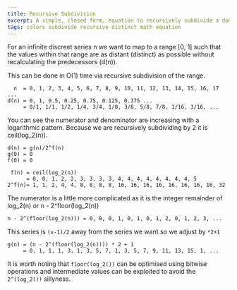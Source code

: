 ```yaml
---
title: Recursive Subdivision
excerpt: A simple, closed form, equation to recursively subdivide a domain
tags: colors subdivide recursive distinct math equation
---
```

<script src="https://polyfill.io/v3/polyfill.min.js?features=es6"></script>
<script>
MathJax = {
  loader: {load: ['input/asciimath', 'output/chtml', 'ui/menu']},
};
</script>
<script type="text/javascript" id="MathJax-script" async
  src="https://cdn.jsdelivr.net/npm/mathjax@3/es5/startup.js">
</script>

For an infinite discreet series n we want to map to a range [0, 1] such that the values within that 
range are as distant (distinct) as possible without recalculating the predecessors (d(n)).

This can be done in O(1) time via recursive subdivision of the range.
```
  n  = 0, 1, 2, 3, 4, 5, 6, 7, 8, 9, 10, 11, 12, 13, 14, 15, 16, 17 ...
d(n) = 0, 1, 0.5, 0.25, 0.75, 0.125, 0.375 ...
     = 0/1, 1/1, 1/2, 1/4, 3/4, 1/8, 3/8, 5/8, 7/8, 1/16, 3/16, ...
```
You can see the numerator and denominator are increasing with a logarithmic pattern.
Because we are recursively subdividing by 2 it is ceil(log_2(n)).
```
d(n) = g(n)/2^f(n)
g(0) = 0
f(0) = 0

 f(n) = ceil(log_2(n))
      = 0, 0, 1, 2, 2, 3, 3, 3, 3, 4, 4, 4, 4, 4, 4, 4, 4, 5
2^f(n)= 1, 1, 2, 4, 4, 8, 8, 8, 8, 16, 16, 16, 16, 16, 16, 16, 16, 32
```

The numerator is a little more complicated as it is the integer remainder of log_2(n) or n - 2^floor(log_2(n))
```
n - 2^(floor(log_2(n))) = 0, 0, 0, 1, 0, 1, 0, 1, 2, 0, 1, 2, 3, ...
```
This series is `(x-1)/2` away from the series we want so we adjust by `*2+1`
```
g(n) = (n - 2^(floor(log_2(n)))) * 2 + 1
     = 0, 1, 1, 1, 3, 1, 3, 5, 7, 1, 3, 5, 7, 9, 11, 13, 15, 1, ...
```
It is worth noting that `floor(log_2())` can be optimised using bitwise operations and intermediate values can be
exploited to avoid the `2^(log_2())` sillyness.

